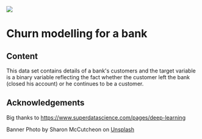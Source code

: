 ![](https://github.com/jads-nl/discover-projects/blob/main/bank-churn-modelling/banner-dollar-bills.jpg?raw=true)

# Churn modelling for a bank

## Content

This data set contains details of a bank's customers and the target variable is a binary variable reflecting the fact whether the customer left the bank (closed his account) or he continues to be a customer.

## Acknowledgements
Big thanks to https://www.superdatascience.com/pages/deep-learning

Banner Photo by Sharon McCutcheon on [Unsplash](https://unsplash.com/photos/8lnbXtxFGZw)
